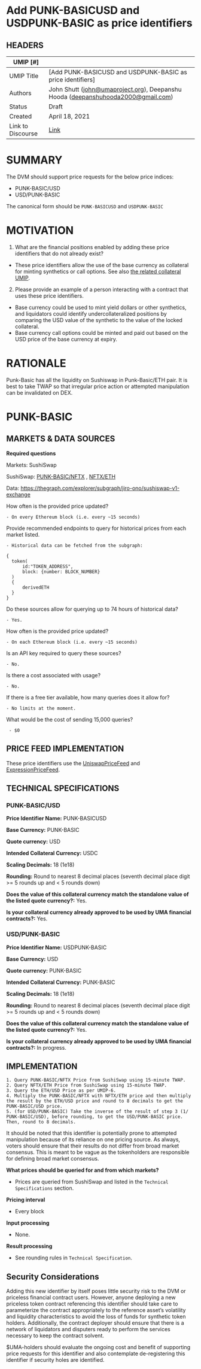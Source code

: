# Add PUNK-BASICUSD and USDPUNK-BASIC as price identifiers

## HEADERS
| UMIP [#]     |                                                                                                                                  |
|------------|------------------------------------------------------------------------------------------------------------------------------------------|
| UMIP Title | [Add PUNK-BASICUSD and USDPUNK-BASIC as price identifiers]                                                                                                  |
| Authors    | John Shutt (john@umaproject.org), Deepanshu Hooda (deepanshuhooda2000@gmail.com) |
| Status     | Draft                                                                                                                                  |
| Created    | April 18, 2021
| Link to Discourse    | [Link](https://discourse.umaproject.org/t/add-punk-baiscusd-and-usdpunk-basic-as-price-identifiers/913)

# SUMMARY
The DVM should support price requests for the below price indices:
- PUNK-BASIC/USD
- USD/PUNK-BASIC

The canonical form should be `PUNK-BASICUSD` and `USDPUNK-BASIC`

# MOTIVATION

1. What are the financial positions enabled by adding these price identifiers that do not already exist?

- These price identifiers allow the use of the base currency as collateral for minting synthetics or call options. See also
[the related collateral UMIP](https://github.com/UMAprotocol/UMIPs/pull/250).

2. Please provide an example of a person interacting with a contract that uses these price identifiers.
- Base currency could be used to mint yield dollars or other synthetics, and liquidators could identify undercollateralized positions by comparing the USD value of the synthetic to the value of the locked collateral.
- Base currency call options could be minted and paid out based on the USD price of the base currency at expiry.

# RATIONALE

Punk-Basic has all the liquidity on Sushiswap in Punk-Basic/ETH pair. It is best to take TWAP so that irregular price action or attempted manipulation can be invalidated on DEX.
# PUNK-BASIC

## MARKETS & DATA SOURCES
**Required questions**

Markets: SushiSwap

SushiSwap: [PUNK-BASIC/NFTX](https://analytics.sushi.com/pairs/0x90825add1ad30d7dcefea12c6704a192be6ee94e) , 
[NFTX/ETH](https://analytics.sushi.com/pairs/0x31d64f9403e82243e71c2af9d8f56c7dbe10c178)

Data: https://thegraph.com/explorer/subgraph/jiro-ono/sushiswap-v1-exchange

How often is the provided price updated?

    - On every Ethereum block (i.e. every ~15 seconds)

Provide recommended endpoints to query for historical prices from each market listed.

    - Historical data can be fetched from the subgraph:
```
{
  token(
      id:"TOKEN_ADDRESS",
      block: {number: BLOCK_NUMBER}
  )
  {
      derivedETH
  }
}
```

Do these sources allow for querying up to 74 hours of historical data?

    - Yes.

How often is the provided price updated?

    - On each Ethereum block (i.e. every ~15 seconds)

Is an API key required to query these sources?

    - No.

Is there a cost associated with usage?

    - No.

If there is a free tier available, how many queries does it allow for?

    - No limits at the moment.

What would be the cost of sending 15,000 queries?

     - $0

## PRICE FEED IMPLEMENTATION

These price identifiers use the [UniswapPriceFeed](https://github.com/UMAprotocol/protocol/blob/master/packages/financial-templates-lib/src/price-feed/UniswapPriceFeed.js) and [ExpressionPriceFeed](https://github.com/UMAprotocol/protocol/blob/master/packages/financial-templates-lib/src/price-feed/ExpressionPriceFeed.js).

## TECHNICAL SPECIFICATIONS

### PUNK-BASIC/USD

**Price Identifier Name:** PUNK-BASICUSD

**Base Currency:** PUNK-BASIC

**Quote currency:** USD

**Intended Collateral Currency:** USDC

**Scaling Decimals:** 18 (1e18)

**Rounding:** Round to nearest 8 decimal places (seventh decimal place digit >= 5 rounds up and < 5 rounds down)

**Does the value of this collateral currency match the standalone value of the listed quote currency?:** Yes.

**Is your collateral currency already approved to be used by UMA financial contracts?:** Yes.

### USD/PUNK-BASIC

**Price Identifier Name:** USDPUNK-BASIC

**Base Currency:** USD

**Quote currency:** PUNK-BASIC

**Intended Collateral Currency:** PUNK-BASIC

**Scaling Decimals:** 18 (1e18)

**Rounding:** Round to nearest 8 decimal places (seventh decimal place digit >= 5 rounds up and < 5 rounds down)

**Does the value of this collateral currency match the standalone value of the listed quote currency?:** Yes.

**Is your collateral currency already approved to be used by UMA financial contracts?:** In progress.

## IMPLEMENTATION

```
1. Query PUNK-BASIC/NFTX Price from SushiSwap using 15-minute TWAP.
2. Query NFTX/ETH Price from SushiSwap using 15-minute TWAP.
3. Query the ETH/USD Price as per UMIP-6.
4. Multiply the PUNK-BASIC/NFTX with NFTX/ETH price and then multiply the result by the ETH/USD price and round to 8 decimals to get the PUNK-BASIC/USD price.
5. (for USD/PUNK-BASIC) Take the inverse of the result of step 3 (1/ PUNK-BASIC/USD), before rounding, to get the USD/PUNK-BASIC price. Then, round to 8 decimals.
```

It should be noted that this identifier is potentially prone to attempted manipulation because of its reliance on one pricing source. As always, voters should ensure that their results do not differ from broad market consensus. This is meant to be vague as the tokenholders are responsible for defining broad market consensus.

**What prices should be queried for and from which markets?**
- Prices are queried from SushiSwap and listed in the `Technical Specifications` section.

**Pricing interval**
- Every block

**Input processing**
- None.

**Result processing**
- See rounding rules in `Technical Specification`.

## Security Considerations

Adding this new identifier by itself poses little security risk to the DVM or priceless financial contract users. However, anyone deploying a new priceless token contract referencing this identifier should take care to parameterize the contract appropriately to the reference asset’s volatility and liquidity characteristics to avoid the loss of funds for synthetic token holders. Additionally, the contract deployer should ensure that there is a network of liquidators and disputers ready to perform the services necessary to keep the contract solvent.

$UMA-holders should evaluate the ongoing cost and benefit of supporting price requests for this identifier and also contemplate de-registering this identifier if security holes are identified.
